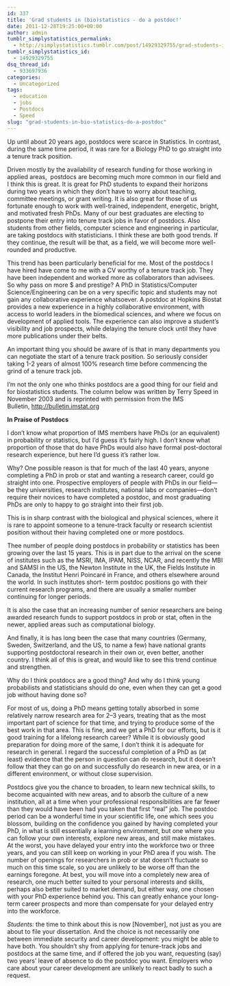 ```yaml
---
id: 337
title: 'Grad students in (bio)statistics - do a postdoc!'
date: 2011-12-28T19:25:00+00:00
author: admin
tumblr_simplystatistics_permalink:
  - http://simplystatistics.tumblr.com/post/14929329755/grad-students-in-bio-statistics-do-a-postdoc
tumblr_simplystatistics_id:
  - 14929329755
dsq_thread_id:
  - 933697936
categories:
  - Uncategorized
tags:
  - education
  - jobs
  - Postdocs
  - Speed
slug: "grad-students-in-bio-statistics-do-a-postdoc"
---
```

Up until about 20 years ago, postdocs were scarce in Statistics. In contrast, during the same time period, it was rare for a Biology PhD to go straight into a tenure track position.

Driven mostly by the availability of research funding for those working in applied areas,  postdocs are becoming much more common in our field and I think this is great. It is great for PhD students to expand their horizons during two years in which they don&#8217;t have to worry about teaching, committee meetings, or grant writing. It is also great for those of us fortunate enough to work with well-trained, independent, energetic, bright, and motivated fresh PhDs. Many of our best graduates are electing to postpone their entry into tenure track jobs in favor of postdocs. Also students from other fields, computer science and engineering in particular, are taking postdocs with statisticians. I think these are both good trends. If they continue, the result will be that, as a field, we will become more well-rounded and productive. 

This trend has been particularly beneficial for me. Most of the postdocs I have hired have come to me with a CV worthy of a tenure track job. They have been independent and worked more as collaborators than advisees. So why pass on more $ and prestige? A PhD in Statistics/Computer Science/Engineering can be on a very specific topic and students may not gain any collaborative experience whatsoever. A postdoc at Hopkins Biostat provides a new experience in a highly collaborative environment, with access to world leaders in the biomedical sciences, and where we focus on development of applied tools. The experience can also improve a student&#8217;s visibility and job prospects, while delaying the tenure clock until they have more publications under their belts.

An important thing you should be aware of is that in many departments you can negotiate the start of a tenure track position. So seriously consider taking 1-2 years of almost 100% research time before commencing the grind of a tenure track job. 

I&#8217;m not the only one who thinks postdocs are a good thing for our field and for biostatistics students. The column below was written by Terry Speed in November 2003 and is reprinted with permission from the IMS Bulletin, <a href="http://bulletin.imstat.org/" target="_blank"><a href="http://bulletin.imstat.org" target="_blank">http://bulletin.imstat.org</a></a>

<p class="p1">
  <strong>In Praise of Postdocs</strong>
</p>

<p class="p2">
  <span class="s1">I don’t know what proportion </span>of IMS members have PhDs (or an equivalent) in probability or statistics, but I’d guess it’s fairly high. I don’t know what proportion of those that do have PhDs would also have formal post-doctoral research experience, but here I’d guess it’s rather low.
</p>

<p class="p3">
  Why? One possible reason is that for much of the last 40 years, anyone completing a PhD in prob or stat and wanting a research career, could go straight into one. Prospective employers of people with PhDs in our field—be they universities, research institutes, national labs or companies—don’t require their novices to have completed a postdoc, and most graduating PhDs are only to happy to go straight into their first job.
</p>

<p class="p3">
  This is in sharp contrast with the biological and physical sciences, where it is rare to appoint someone to a tenure-track faculty or research scientist position without their having completed one or more postdocs.
</p>

<p class="p3">
  Thee number of people doing postdocs in probability or statistics has been growing over the last 15 years. This is in part due to the arrival on the scene of institutes such as the MSRI, IMA, IPAM, NISS, NCAR, and recently the MBI and SAMSI in the US, the Newton Institute in the UK, the Fields Institute in Canada, the Institut Henri Poincaré in France, and others elsewhere around the world. In such institutes short- term postdoc positions go with their current research programs, and there are usually a smaller number continuing for longer periods.
</p>

<p class="p3">
  It is also the case that an increasing number of senior researchers are being awarded research funds to support postdocs in prob or stat, often in the newer, applied areas such as computational biology.
</p>

<p class="p3">
  And finally, it is has long been the case that many countries (Germany, Sweden, Switzerland, and the US, to name a few) have national grants supporting postdoctoral research in their own or, even better, another country. I think all of this is great, and would like to see this trend continue and strengthen.
</p>

<p class="p3">
  Why do I think postdocs are a good thing? And why do I think young probabilists and statisticians should do one, even when they can get a good job without having done so?
</p>

<p class="p3">
  For most of us, doing a PhD means getting totally absorbed in some relatively narrow research area for 2–3 years, treating that as the most important part of science for that time, and trying to produce some of the best work in that area. This is fine, and we get a PhD for our efforts, but is it good training for a lifelong research career? While it is obviously good preparation for doing more of the same, I don’t think it is adequate for research in general. I regard the successful completion of a PhD as (at least) evidence that the person in question can do research, but it doesn’t follow that they can go on and successfully do research in new area, or in a different environment, or without close supervision.
</p>

<p class="p3">
  Postdocs give you the chance to broaden, to learn new technical skills, to become acquainted with new areas, and to absorb the culture of a new institution, all at a time when your professional responsibilities are far fewer than they would have been had you taken that first “real” job. The postdoc period can be a wonderful time in your scientific life, one which sees you blossom, building on the confidence you gained by having completed your PhD, in what is still essentially a learning environment, but one where you can follow your own interests, explore new areas, and still make mistakes. At the worst, you have delayed your entry into the workforce two or three years, and you can still keep on working in your PhD area if you wish. The number of openings for researchers in prob or stat doesn’t fluctuate so much on this time scale, so you are unlikely to be worse off than the earnings foregone. At best, you will move into a completely new area of research, one much better suited to your personal interests and skills, perhaps also better suited to market demand, but either way, one chosen with your PhD experience behind you. This can greatly enhance your long-term career prospects and more than compensate for your delayed entry into the workforce.
</p>

<p class="p3">
  <em>Students: </em>the time to think about this is <span class="s2">now [November]</span>, not just as you are about to file your dissertation. And the choice is not necessarily one between immediate security and career development: you might be able to have both. You shouldn’t shy from applying for tenure-track jobs and postdocs at the same time, and if offered the job you want, requesting (say) two years’ leave of absence to do the postdoc you want. Employers who care about your career development are unlikely to react badly to such a request.
</p>
